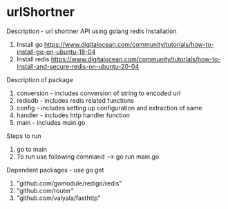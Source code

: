 # urlShortner

Description - url shortner API using golang redis
Installation
1. Install go https://www.digitalocean.com/community/tutorials/how-to-install-go-on-ubuntu-18-04
2. Install redis https://www.digitalocean.com/community/tutorials/how-to-install-and-secure-redis-on-ubuntu-20-04

Description of package
1. conversion - includes conversion of string to encoded url
2. redisdb - includes redis related functions
3. config - includes setting up configuration and extraction of same
4. handler - includes http handler function
5. main - includes main.go

Steps to run
1. go to main
2. To run use following command --> go run main.go   

Dependent packages - use go get <github packages>
1.  "github.com/gomodule/redigo/redis"
2.  "github.com/router"
3.  "github.com/valyala/fasthttp"

